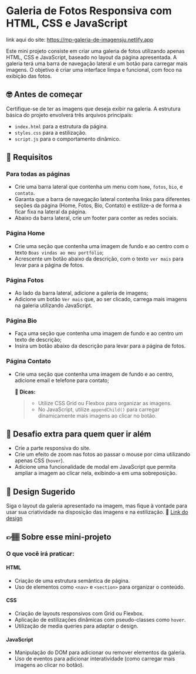 # Galeria de Fotos Responsiva com HTML, CSS e JavaScript

link aqui do site: https://mp-galeria-de-imagensju.netlify.app

Este mini projeto consiste em criar uma galeria de fotos utilizando apenas HTML, CSS e JavaScript, baseado no layout da página apresentada. A galeria terá uma barra de navegação lateral e um botão para carregar mais imagens. O objetivo é criar uma interface limpa e funcional, com foco na exibição das fotos.

## 🤓 Antes de começar

Certifique-se de ter as imagens que deseja exibir na galeria. A estrutura básica do projeto envolverá três arquivos principais:
- `index.html` para a estrutura da página.
- `styles.css` para a estilização.
- `script.js` para o comportamento dinâmico.

## 🔨 Requisitos

### Para todas as páginas
- Crie uma barra lateral que contenha um menu com `home`, `fotos`, `bio`, e `contato`.
- Garanta que a barra de navegação lateral contenha links para diferentes seções da página (Home, Fotos, Bio, Contato) e estilize-a de forma a ficar fixa na lateral da página.
- Abaixo da barra lateral, crie um footer para conter as redes sociais.

### Página Home
- Crie uma seção que contenha uma imagem de fundo e ao centro com o texto `Boas vindas ao meu portfólio`;
- Acrescente um botão abaixo da descrição, com o texto `ver mais` para levar para a página de fotos.
  
### Página Fotos
- Ao lado da barra lateral, adicione a galeria de imagens;
- Adicione um botão `Ver mais` que, ao ser clicado, carrega mais imagens na galeria utilizando JavaScript.

### Página Bio
- Faça uma seção que contenha uma imagem de fundo e ao centro um texto de descrição;
- Insira um botão abaixo da descrição para levar para a página de fotos.

### Página Contato
- Crie uma seção que contenha uma imagem de fundo e ao centro, adicione email e telefone para contato;

  👀 **Dicas:**
	> - Utilize CSS Grid ou Flexbox para organizar as imagens.
	> - No JavaScript, utilize `appendChild()` para carregar dinamicamente mais imagens ao clicar no botão.

## 🔨 Desafio extra para quem quer ir além

- Crie a parte responsiva do site.
- Crie um efeito de zoom nas fotos ao passar o mouse por cima utilizando apenas CSS (`hover`).
- Adicione uma funcionalidade de modal em JavaScript que permita ampliar a imagem ao clicar nela, exibindo-a em uma sobreposição.

## 🎨 Design Sugerido

Siga o layout da galeria apresentado na imagem, mas fique à vontade para usar sua criatividade na disposição das imagens e na estilização.
🔗 [Link do design](https://www.figma.com/community/file/1428063404796536640)

## 👉🏽 Sobre esse mini-projeto

### O que você irá praticar:

#### HTML

- Criação de uma estrutura semântica de página.
- Uso de elementos como `<nav>` e `<section>` para organizar o conteúdo.

#### CSS

- Criação de layouts responsivos com Grid ou Flexbox.
- Aplicação de estilizações dinâmicas com pseudo-classes como `hover`.
- Utilização de media queries para adaptar o design.

#### JavaScript

- Manipulação do DOM para adicionar ou remover elementos da galeria.
- Uso de eventos para adicionar interatividade (como carregar mais imagens ao clicar no botão).
